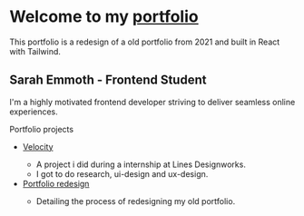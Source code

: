 <h1>Welcome to my <a href="https://emmoth.me/" target="_blank">portfolio</a></h1>
<p>This portfolio is a redesign of a old portfolio from 2021 and built in React with Tailwind.</p>


<h2>Sarah Emmoth - Frontend Student</h2>
<p>I'm a highly motivated frontend developer striving to deliver seamless online experiences.</p>

<p>Portfolio projects</p>
<ul>
  <li><a href="https://emmoth.me/Velocity.html" target="_blank">Velocity</a></li>
  <ul>
    <li>
    A project i did during a internship at Lines Designworks.
    </li>
    <li>
    I got to do research, ui-design and ux-design.
    </li>
  </ul>
    
  <li><a href="https://emmoth.me/portfolioCase.html" target="_blank">Portfolio redesign</a></li>
  <ul>
    <li>
    Detailing the process of redesigning my old portfolio.
    </li>
  </ul>
</ul>
